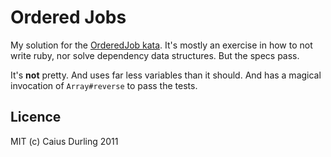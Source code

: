 # Ordered Jobs

My solution for the [OrderedJob kata][kata]. It's mostly an exercise in how to not write ruby, nor solve dependency data structures. But the specs pass.

[kata]: http://invalidcast.com/2011/09/the-ordered-jobs-kata

It's **not** pretty. And uses far less variables than it should. And has a magical invocation of `Array#reverse` to pass the tests.

## Licence

MIT (c) Caius Durling 2011
